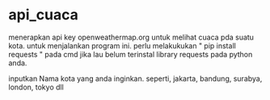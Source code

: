 # api_cuaca
menerapkan api key openweathermap.org untuk melihat cuaca pda suatu kota.
untuk menjalankan program ini.
perlu melakukukan " pip install requests " pada cmd jika lau belum terinstal library requests pada python anda.

inputkan Nama kota yang anda inginkan.
seperti, jakarta, bandung, surabya, london, tokyo dll

